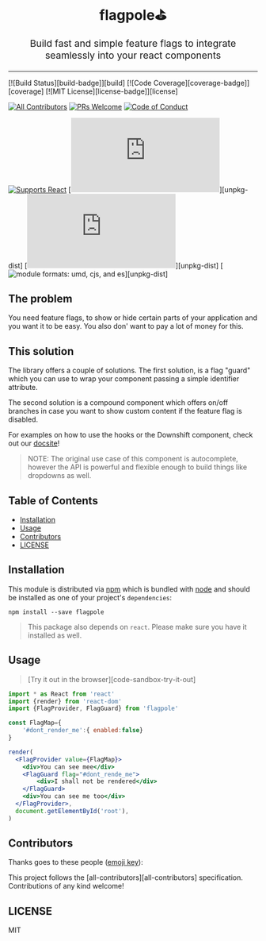 <h1 align="center">
  flagpole⛳ 
</h1>
<p align="center" style="font-size: 1.2rem;">Build fast and simple feature flags to integrate seamlessly into your react components</p>
<hr />

[![Build Status][build-badge]][build]
[![Code Coverage][coverage-badge]][coverage]
[![MIT License][license-badge]][license]

[![All Contributors](https://img.shields.io/badge/all_contributors-2-orange.svg?style=flat-square)](#contributors)
[![PRs Welcome][prs-badge]][prs] 
[![Code of Conduct][coc-badge]][coc]

[![Supports React][react-badge]][react]
[![size][size-badge]][unpkg-dist] [![gzip size][gzip-badge]][unpkg-dist]
[![module formats: umd, cjs, and es][module-formats-badge]][unpkg-dist]

## The problem
You need feature flags, to show or hide certain parts of your application and
you want it to be easy. You also don' want to pay a lot of money for this.

## This solution

The library offers a couple of solutions. The first solution, is a flag "guard"
which you can use to wrap your component passing a simple identifier attribute.

The second solution is a compound component which offers on/off branches in case
you want to show custom content if the feature flag is disabled.


For examples on how to use the hooks or the Downshift component, check out our
[docsite][docsite]!


> NOTE: The original use case of this component is autocomplete, however the API
> is powerful and flexible enough to build things like dropdowns as well.

## Table of Contents

<!-- START doctoc generated TOC please keep comment here to allow auto update -->
<!-- DON'T EDIT THIS SECTION, INSTEAD RE-RUN doctoc TO UPDATE -->


- [Installation](#installation)
- [Usage](#usage)
- [Contributors](#contributors)
- [LICENSE](#license)

<!-- END doctoc generated TOC please keep comment here to allow auto update -->

## Installation

This module is distributed via [npm][npm] which is bundled with [node][node] and
should be installed as one of your project's `dependencies`:

```
npm install --save flagpole
```

> This package also depends on `react`. Please make sure you have it installed
> as well.


## Usage

> [Try it out in the browser][code-sandbox-try-it-out]

```jsx
import * as React from 'react'
import {render} from 'react-dom'
import {FlagProvider, FlagGuard} from 'flagpole'

const FlagMap={
    '#dont_render_me':{ enabled:false}
}

render(
  <FlagProvider value={FlagMap}>
    <div>You can see mee</div>
    <FlagGuard flag="#dont_rende_me">
        <div>I shall not be rendered</div>
    </FlagGuard>
    <div>You can see me too</div>
  </FlagProvider>,
  document.getElementById('root'),
)
```
## Contributors

Thanks goes to these people ([emoji key][emojis]):

<!-- ALL-CONTRIBUTORS-LIST:START - Do not remove or modify this section -->
<!-- prettier-ignore-start -->
<!-- markdownlint-disable -->


<!-- markdownlint-enable -->
<!-- prettier-ignore-end -->

<!-- ALL-CONTRIBUTORS-LIST:END -->

This project follows the [all-contributors][all-contributors] specification.
Contributions of any kind welcome!

## LICENSE

MIT

[npm]: https://www.npmjs.com/
[node]: https://nodejs.org

[prs-badge]:
  https://img.shields.io/badge/PRs-welcome-brightgreen.svg?style=flat-square
[prs]: http://makeapullrequest.com

[coc-badge]:
  https://img.shields.io/badge/code%20of-conduct-ff69b4.svg?style=flat-square
[coc]: https://github.com/sarodspirit/flagpole/blob/master/CODE_OF_CONDUCT.md
[react-badge]:
  https://img.shields.io/badge/%E2%9A%9B%EF%B8%8F-(p)react-00d8ff.svg?style=flat-square
[react]: https://facebook.github.io/react/
[gzip-badge]:
  http://img.badgesize.io/https://unpkg.com/downshift/dist/downshift.umd.min.js?compression=gzip&label=gzip%20size&style=flat-square
[size-badge]:
  http://img.badgesize.io/https://unpkg.com/downshift/dist/downshift.umd.min.js?label=size&style=flat-square
[module-formats-badge]:
  https://img.shields.io/badge/module%20formats-umd%2C%20cjs%2C%20es-green.svg?style=flat-square
[emojis]: https://github.com/kentcdodds/all-contributors#emoji-key
[semver]: http://semver.org/
[docsite]: https://downshift-js.com/